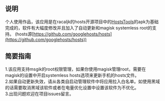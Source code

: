 ## 说明
个人使用作品，该应用是在racaljk的hosts开源项目中的[HostsTools](https://github.com/HostsTools/Android)的apk为基础完成的，软件有大幅度修改并且加入了自动更新和magisk systemless root的支持。 (hosts源[https://github.com/googlehosts/hosts](https://github.com/googlehosts/hosts))
## 简要指南 
1.该应用支持msgik的root权限管理，如果你使用magisk管理root，需要在magisk的设置中开启systemless hosts选项来更新手机的hosts文件。  <br/>
2.如果自动更新失效，请从各类自启动管理软件中将应用拉入白名单。如使用黑域的话需要取消黑域该软件或者在电量优化设置中设置该软件为不优化。  <br/>
3.出现问题欢迎在项目issues留言。<br/>
